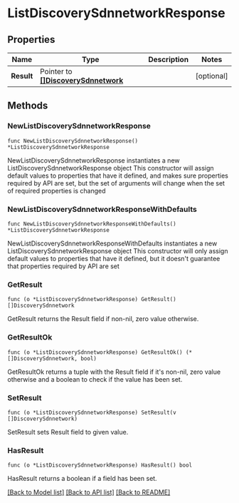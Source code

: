 # ListDiscoverySdnnetworkResponse

## Properties

Name | Type | Description | Notes
------------ | ------------- | ------------- | -------------
**Result** | Pointer to [**[]DiscoverySdnnetwork**](DiscoverySdnnetwork.md) |  | [optional] 

## Methods

### NewListDiscoverySdnnetworkResponse

`func NewListDiscoverySdnnetworkResponse() *ListDiscoverySdnnetworkResponse`

NewListDiscoverySdnnetworkResponse instantiates a new ListDiscoverySdnnetworkResponse object
This constructor will assign default values to properties that have it defined,
and makes sure properties required by API are set, but the set of arguments
will change when the set of required properties is changed

### NewListDiscoverySdnnetworkResponseWithDefaults

`func NewListDiscoverySdnnetworkResponseWithDefaults() *ListDiscoverySdnnetworkResponse`

NewListDiscoverySdnnetworkResponseWithDefaults instantiates a new ListDiscoverySdnnetworkResponse object
This constructor will only assign default values to properties that have it defined,
but it doesn't guarantee that properties required by API are set

### GetResult

`func (o *ListDiscoverySdnnetworkResponse) GetResult() []DiscoverySdnnetwork`

GetResult returns the Result field if non-nil, zero value otherwise.

### GetResultOk

`func (o *ListDiscoverySdnnetworkResponse) GetResultOk() (*[]DiscoverySdnnetwork, bool)`

GetResultOk returns a tuple with the Result field if it's non-nil, zero value otherwise
and a boolean to check if the value has been set.

### SetResult

`func (o *ListDiscoverySdnnetworkResponse) SetResult(v []DiscoverySdnnetwork)`

SetResult sets Result field to given value.

### HasResult

`func (o *ListDiscoverySdnnetworkResponse) HasResult() bool`

HasResult returns a boolean if a field has been set.


[[Back to Model list]](../README.md#documentation-for-models) [[Back to API list]](../README.md#documentation-for-api-endpoints) [[Back to README]](../README.md)



